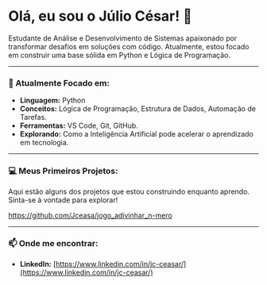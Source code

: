 # Olá, eu sou o Júlio César! 👋

Estudante de Análise e Desenvolvimento de Sistemas apaixonado por transformar desafios em soluções com código. Atualmente, estou focado em construir uma base sólida em Python e Lógica de Programação.

---

### 🚀 Atualmente Focado em:
* **Linguagem:** Python
* **Conceitos:** Lógica de Programação, Estrutura de Dados, Automação de Tarefas.
* **Ferramentas:** VS Code, Git, GitHub.
* **Explorando:** Como a Inteligência Artificial pode acelerar o aprendizado em tecnologia.

---

### 💻 Meus Primeiros Projetos:
Aqui estão alguns dos projetos que estou construindo enquanto aprendo. Sinta-se à vontade para explorar!

https://github.com/Jceasa/jogo_adivinhar_n-mero

---

### 📫 Onde me encontrar:
* **LinkedIn:** [https://www.linkedin.com/in/jc-ceasar/](https://www.linkedin.com/in/jc-ceasar/)
